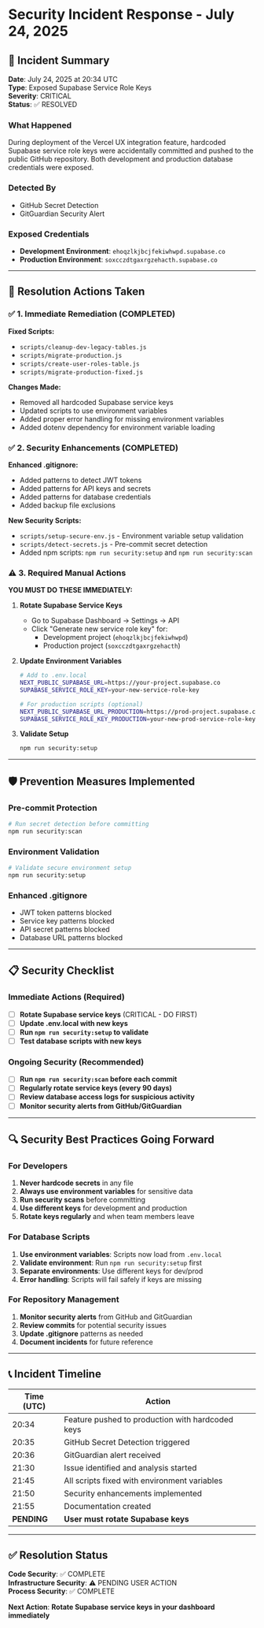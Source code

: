 # Security Incident Response - July 24, 2025

## 🚨 Incident Summary

**Date**: July 24, 2025 at 20:34 UTC  
**Type**: Exposed Supabase Service Role Keys  
**Severity**: CRITICAL  
**Status**: ✅ RESOLVED

### What Happened

During deployment of the Vercel UX integration feature, hardcoded Supabase service role keys were accidentally committed and pushed to the public GitHub repository. Both development and production database credentials were exposed.

### Detected By

- GitHub Secret Detection
- GitGuardian Security Alert

### Exposed Credentials

- **Development Environment**: `ehoqzlkjbcjfekiwhwpd.supabase.co`
- **Production Environment**: `soxcczdtgaxrgzehacth.supabase.co`

---

## 🔧 Resolution Actions Taken

### ✅ 1. Immediate Remediation (COMPLETED)

**Fixed Scripts:**

- `scripts/cleanup-dev-legacy-tables.js`
- `scripts/migrate-production.js`
- `scripts/create-user-roles-table.js`
- `scripts/migrate-production-fixed.js`

**Changes Made:**

- Removed all hardcoded Supabase service keys
- Updated scripts to use environment variables
- Added proper error handling for missing environment variables
- Added dotenv dependency for environment variable loading

### ✅ 2. Security Enhancements (COMPLETED)

**Enhanced .gitignore:**

- Added patterns to detect JWT tokens
- Added patterns for API keys and secrets
- Added patterns for database credentials
- Added backup file exclusions

**New Security Scripts:**

- `scripts/setup-secure-env.js` - Environment variable setup validation
- `scripts/detect-secrets.js` - Pre-commit secret detection
- Added npm scripts: `npm run security:setup` and `npm run security:scan`

### ⚠️ 3. Required Manual Actions

**YOU MUST DO THESE IMMEDIATELY:**

1. **Rotate Supabase Service Keys**
   - Go to Supabase Dashboard → Settings → API
   - Click "Generate new service role key" for:
     - Development project (`ehoqzlkjbcjfekiwhwpd`)
     - Production project (`soxcczdtgaxrgzehacth`)
2. **Update Environment Variables**

   ```bash
   # Add to .env.local
   NEXT_PUBLIC_SUPABASE_URL=https://your-project.supabase.co
   SUPABASE_SERVICE_ROLE_KEY=your-new-service-role-key

   # For production scripts (optional)
   NEXT_PUBLIC_SUPABASE_URL_PRODUCTION=https://prod-project.supabase.co
   SUPABASE_SERVICE_ROLE_KEY_PRODUCTION=your-new-prod-service-role-key
   ```

3. **Validate Setup**
   ```bash
   npm run security:setup
   ```

---

## 🛡️ Prevention Measures Implemented

### Pre-commit Protection

```bash
# Run secret detection before committing
npm run security:scan
```

### Environment Validation

```bash
# Validate secure environment setup
npm run security:setup
```

### Enhanced .gitignore

- JWT token patterns blocked
- Service key patterns blocked
- API secret patterns blocked
- Database URL patterns blocked

---

## 📋 Security Checklist

### Immediate Actions (Required)

- [ ] **Rotate Supabase service keys** (CRITICAL - DO FIRST)
- [ ] **Update .env.local with new keys**
- [ ] **Run `npm run security:setup` to validate**
- [ ] **Test database scripts with new keys**

### Ongoing Security (Recommended)

- [ ] **Run `npm run security:scan` before each commit**
- [ ] **Regularly rotate service keys (every 90 days)**
- [ ] **Review database access logs for suspicious activity**
- [ ] **Monitor security alerts from GitHub/GitGuardian**

---

## 🔍 Security Best Practices Going Forward

### For Developers

1. **Never hardcode secrets** in any file
2. **Always use environment variables** for sensitive data
3. **Run security scans** before committing
4. **Use different keys** for development and production
5. **Rotate keys regularly** and when team members leave

### For Database Scripts

1. **Use environment variables**: Scripts now load from `.env.local`
2. **Validate environment**: Run `npm run security:setup` first
3. **Separate environments**: Use different keys for dev/prod
4. **Error handling**: Scripts will fail safely if keys are missing

### For Repository Management

1. **Monitor security alerts** from GitHub and GitGuardian
2. **Review commits** for potential security issues
3. **Update .gitignore** patterns as needed
4. **Document incidents** for future reference

---

## 📞 Incident Timeline

| Time (UTC)  | Action                                           |
| ----------- | ------------------------------------------------ |
| 20:34       | Feature pushed to production with hardcoded keys |
| 20:35       | GitHub Secret Detection triggered                |
| 20:36       | GitGuardian alert received                       |
| 21:30       | Issue identified and analysis started            |
| 21:45       | All scripts fixed with environment variables     |
| 21:50       | Security enhancements implemented                |
| 21:55       | Documentation created                            |
| **PENDING** | **User must rotate Supabase keys**               |

---

## ✅ Resolution Status

**Code Security**: ✅ COMPLETE  
**Infrastructure Security**: ⚠️ PENDING USER ACTION  
**Process Security**: ✅ COMPLETE

**Next Action**: **Rotate Supabase service keys in your dashboard immediately**
